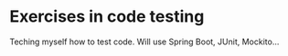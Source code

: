 # Exercises in code testing
Teching myself how to test code. Will use Spring Boot, JUnit, Mockito...
